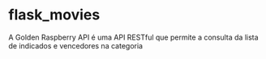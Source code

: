 # flask_movies
A Golden Raspberry API é uma API RESTful que permite a consulta da lista de indicados e vencedores na categoria
